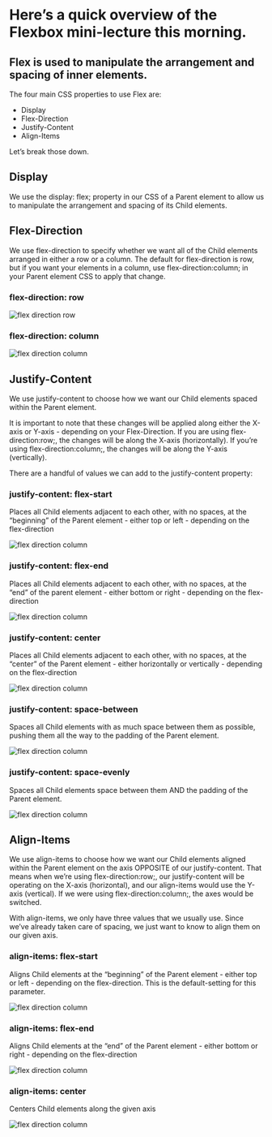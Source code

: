# Here’s a quick overview of the Flexbox mini-lecture this morning. 

## Flex is used to manipulate the arrangement and spacing of inner elements.

The four main CSS properties to use Flex are:
* Display
* Flex-Direction
* Justify-Content
* Align-Items

Let’s break those down.

## Display 

We use the display: flex; property in our CSS of a Parent element to allow us to manipulate the arrangement and spacing of its Child elements. 

## Flex-Direction

We use flex-direction to specify whether we want all of the Child elements arranged in either a row or a column. The default for flex-direction is row, but if you want your elements in a column, use flex-direction:column; in your Parent element CSS to apply that change.

### flex-direction: row
![flex direction row](https://github.com/kylebaugh/flexbox-demo/blob/main/flexRow.png)

### flex-direction: column
![flex direction column](https://github.com/kylebaugh/flexbox-demo/blob/main/flexColumn.png)

## Justify-Content

We use justify-content to choose how we want our Child elements spaced within the Parent element. 

It is important to note that these changes will be applied along either the X-axis or Y-axis - depending on your Flex-Direction. If you are using flex-direction:row;, the changes will be along the X-axis (horizontally). If you’re using flex-direction:column;, the changes will be along the Y-axis (vertically).

There are a handful of values we can add to the justify-content property:

### justify-content: flex-start

Places all Child elements adjacent to each other, with no spaces, at the “beginning” of the Parent element - either top or left - depending on the flex-direction

![flex direction column](https://github.com/kylebaugh/flexbox-demo/blob/main/justifyStart.png)


### justify-content: flex-end

Places all Child elements adjacent to each other, with no spaces, at the “end” of the parent element - either bottom or right - depending on the flex-direction

![flex direction column](https://github.com/kylebaugh/flexbox-demo/blob/main/justifyEnd.png)


### justify-content: center

Places all Child elements adjacent to each other, with no spaces, at the “center” of the Parent element - either horizontally or vertically - depending on the flex-direction

![flex direction column](https://github.com/kylebaugh/flexbox-demo/blob/main/justifyCenter.png)


### justify-content: space-between

Spaces all Child elements with as much space between them as possible, pushing them all the way to the padding of the Parent element. 

![flex direction column](https://github.com/kylebaugh/flexbox-demo/blob/main/justifyBetween.png)


### justify-content: space-evenly

Spaces all Child elements space between them AND the padding of the Parent element.

![flex direction column](https://github.com/kylebaugh/flexbox-demo/blob/main/justifyEvenly.png)


## Align-Items 

We use align-items to choose how we want our Child elements aligned within the Parent element on the axis OPPOSITE of our justify-content. That means when we’re using flex-direction:row;, our justify-content will be operating on the X-axis (horizontal), and our align-items would use the Y-axis (vertical). If we were using flex-direction:column;, the axes would be switched. 

With align-items, we only have three values that we usually use. Since we’ve already taken care of spacing, we just want to know to align them on our given axis.


### align-items: flex-start
Aligns Child elements at the “beginning” of the Parent element - either top or left - depending on the flex-direction. This is the default-setting for this parameter.

![flex direction column](https://github.com/kylebaugh/flexbox-demo/blob/main/alignStart.png)


### align-items: flex-end

Aligns Child elements at the “end” of the Parent element - either bottom or right - depending on the flex-direction

![flex direction column](https://github.com/kylebaugh/flexbox-demo/blob/main/alignEnd.png)


### align-items: center

Centers Child elements along the given axis

![flex direction column](https://github.com/kylebaugh/flexbox-demo/blob/main/alignCenter.png)

